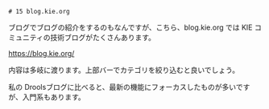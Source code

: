     # 15 blog.kie.org

ブログでブログの紹介をするのもなんですが、こちら、blog.kie.org では KIE コミュニティの技術ブログがたくさんあります。

https://blog.kie.org/

内容は多岐に渡ります。上部バーでカテゴリを絞り込むと良いでしょう。

私の Droolsブログに比べると、最新の機能にフォーカスしたものが多いですが、入門系もあります。

